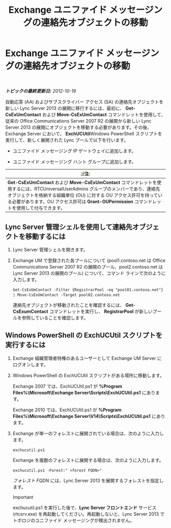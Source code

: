 ﻿---
title: Exchange ユニファイド メッセージングの連絡先オブジェクトの移動
TOCTitle: Exchange ユニファイド メッセージングの連絡先オブジェクトの移動
ms:assetid: 35c7e987-41b5-4798-b617-3303f20e52e3
ms:mtpsurl: https://technet.microsoft.com/ja-jp/library/JJ688022(v=OCS.15)
ms:contentKeyID: 49886915
ms.date: 05/19/2016
mtps_version: v=OCS.15
ms.translationtype: HT
---

# Exchange ユニファイド メッセージングの連絡先オブジェクトの移動

 

_**トピックの最終更新日:** 2012-10-19_

自動応答 (AA) およびサブスクライバー アクセス (SA) の連絡先オブジェクトを新しい Lync Server 2013 の展開に移行するには、最初に、 **Get-CsExUmContact** および **Move-CsExUmContact** コマンドレットを使用して、従来の Office Communications Server 2007 R2 の展開から新しい Lync Server 2013 の展開にオブジェクトを移動する必要があります。その後、Exchange Server において、 **ExchUCUtil**Windows PowerShell スクリプトを実行して、新しく展開された Lync プールで以下を行います。

  - ユニファイド メッセージング IP ゲートウェイに追加します。

  - ユニファイド メッセージング ハント グループに追加します。

<table>
<thead>
<tr class="header">
<th><img src="images/Gg412781.note(OCS.15).gif" title="note" alt="note" />注:</th>
</tr>
</thead>
<tbody>
<tr class="odd">
<td><strong>Get-CsExUmContact</strong> および <strong>Move-CsExUmContact</strong> コマンドレットを使用するには、RTCUniversalUserAdmins グループのメンバーであり、連絡先オブジェクトを格納する組織単位 (OU) に対する OU アクセス許可を持っている必要があります。OU アクセス許可は <strong>Grant-OUPermission</strong> コマンドレットを使用して付与できます。</td>
</tr>
</tbody>
</table>


## Lync Server 管理シェルを使用して連絡先オブジェクトを移動するには

1.  Lync Server 管理シェルを開きます。

2.  Exchange UM で登録された各プールについて (pool1.contoso.net は Office Communications Server 2007 R2 の展開のプール、pool2.contoso.net は Lync Server 2013 の展開のプール) について、コマンド ラインで次のように入力します。
    
        Get-CsExUmContact -Filter {RegistrarPool -eq "pool01.contoso.net"} | Move-CsExUmContact -Target pool02.contoso.net
    
    連絡先オブジェクトが移動されたことを確認するには、 **Get-CsExumContact** コマンドレットを実行し、 **RegistrarPool** が新しいプールを参照していることを確認します。

## Windows PowerShell の ExchUCUtil スクリプトを実行するには

1.  Exchange 組織管理者特権のあるユーザーとして Exchange UM Server にログオンします。

2.  Windows PowerShell の ExchUCUtil スクリプトがある場所に移動します。
    
    Exchange 2007 では、ExchUCUtil.ps1 が **%Program Files%\\Microsoft\\Exchange Server\\Scripts\\ExchUCUtil.ps1** にあります。
    
    Exchange 2010 では、ExchUCUtil.ps1 が **%Program Files%\\Microsoft\\Exchange Server\\V14\\Scripts\\ExchUCUtil.ps1** にあります。

3.  Exchange が単一のフォレストに展開されている場合は、次のように入力します。
    
        exchucutil.ps1
    
    Exchange を複数のフォレストに展開する場合は、次のように入力します。
    
        exchucutil.ps1 -Forest:" <forest FQDN>"
    
    *フォレスト FQDN* には、Lync Server 2013 を展開するフォレストを指定します。
    

    > [!IMPORTANT]
    > exchucutil.ps1 を実行した後で、<STRONG>Lync Server フロントエンド</STRONG> サービス (rtcsrv.exe) を再起動してください。再起動しないと、Lync Server 2013 でトポロジのユニファイド メッセージングが検出されません。


